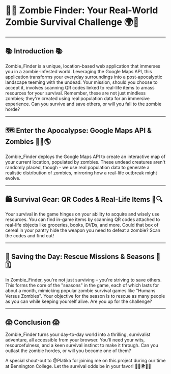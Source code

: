 # 🧟‍♂️ Zombie Finder: Your Real-World Zombie Survival Challenge 🌍🔦

---

## 📚 Introduction 📚

Zombie_Finder is a unique, location-based web application that immerses you in a zombie-infested world. Leveraging the Google Maps API, this application transforms your everyday surroundings into a post-apocalyptic landscape teeming with the undead. Your mission, should you choose to accept it, involves scanning QR codes linked to real-life items to amass resources for your survival. Remember, these are not just mindless zombies; they're created using real population data for an immersive experience. Can you survive and save others, or will you fall to the zombie horde?

---

## 🗺️ Enter the Apocalypse: Google Maps API & Zombies 🧟‍♀️🌎

Zombie_Finder deploys the Google Maps API to create an interactive map of your current location, populated by zombies. These undead creatures aren't randomly placed, though - we use real population data to generate a realistic distribution of zombies, mirroring how a real-life outbreak might evolve.

---

## 🛍️ Survival Gear: QR Codes & Real-Life Items 🛒🔍

Your survival in the game hinges on your ability to acquire and wisely use resources. You can find in-game items by scanning QR codes attached to real-life objects like groceries, books, DVDs, and more. Could that box of cereal in your pantry hide the weapon you need to defeat a zombie? Scan the codes and find out!

---

## 👫 Saving the Day: Rescue Missions & Seasons 🚁🗓️

In Zombie_Finder, you're not just surviving – you're striving to save others. This forms the core of the "seasons" in the game, each of which lasts for about a month, mimicking popular zombie survival games like "Humans Versus Zombies". Your objective for the season is to rescue as many people as you can while keeping yourself alive. Are you up for the challenge?

---

## 😱 Conclusion 😱

Zombie_Finder turns your day-to-day world into a thrilling, survivalist adventure, all accessible from your browser. You'll need your wits, resourcefulness, and a keen survival instinct to make it through. Can you outlast the zombie hordes, or will you become one of them? 

A special shout-out to @Platika for joining me on this project during our time at Bennington College. Let the survival odds be in your favor! 🧟‍♂️🌍🔦🚀
